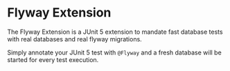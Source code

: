 # Flyway Extension

The Flyway Extension is a JUnit 5 extension to mandate fast database tests with real databases and real flyway migrations.

Simply annotate your JUnit 5 test with `@Flyway` and a fresh database will be started for every test execution. 